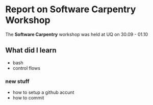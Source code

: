 # Report on Software Carpentry Workshop

The **Software Carpentry** workshop was held at UQ on 30.09 - 01.10

## What did I learn
* bash
* control flows

### new stuff
* how to setup a github accunt
* how to commit 
